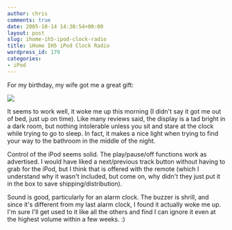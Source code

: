 ```yaml
---
author: chris
comments: true
date: 2005-10-14 14:30:54+00:00
layout: post
slug: ihome-ih5-ipod-clock-radio
title: iHome IH5 iPod Clock Radio
wordpress_id: 179
categories:
- iPod
---
```


For my birthday, my wife got me a great gift:

![](http://images.amazon.com/images/P/B00080FO4O.01.PT01._SCLZZZZZZZ_.jpg)

It seems to work well, it woke me up this morning (I didn't say it got me out of bed, just up on time). Like many reviews said, the display is a tad bright in a dark room, but nothing intolerable unless you sit and stare at the clock while trying to go to sleep. In fact, it makes a nice light when trying to find your way to the bathroom in the middle of the night.

Control of the iPod seems solid. The play/pause/off functions work as advertised. I would have liked a next/previous track button without having to grab for the iPod, but I think that is offered with the remote (which I understand why it wasn't included, but come on, why didn't they just put it in the box to save shipping/distribution).

Sound is good, particularly for an alarm clock. The buzzer is shrill, and since it's different from my last alarm clock, I found it actually woke me up. I'm sure I'll get used to it like all the others and find I can ignore it even at the highest volume within a few weeks. :)



